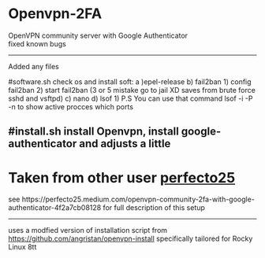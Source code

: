 # Openvpn-2FA
OpenVPN community server with Google Authenticator</br>
fixed known bugs 


------------------------------------------------------------------------------------------------------------------------
 Added any files
 
 #software.sh
  check os
  and install soft:
    a )epel-release
    b) fail2ban
      1) config fail2ban
      2) start fail2ban (3 or 5 mistake go to jail XD saves from brute force sshd and vsftpd) 
    c) nano 
    d) lsof 
      1) P.S You can use that command  lsof -i -P -n to show active procces which ports 
      
 #install.sh
  install Openvpn, install google-authenticator and adjusts a little
------------------------------------------------------------------------------------------------------------------------

<h1 id="custom-id">Taken from other user <a href='https://github.com/perfecto25/openvpn_2fa'>perfecto25</a></h1>
see https://perfecto25.medium.com/openvpn-community-2fa-with-google-authenticator-4f2a7cb08128
for full description of this setup

------------------------------------------------------------------------------------------------------------------------

uses a modfied version of installation script from https://github.com/angristan/openvpn-install
specifically tailored for Rocky Linux 8tt
